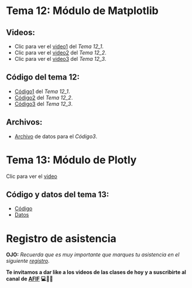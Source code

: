 # __Tema 12: Módulo de Matplotlib__

## Videos:
* Clic para ver el [video1](https://drive.google.com/file/d/1oJ-P089MsuoYN6U3M2_FzfmRy8hozX4e/view?usp=sharing) del _Tema 12_1_.
* Clic para ver el [video2](https://drive.google.com/file/d/1fOEauYbSsx3uqK8DS2qUU6l7wRJNZlm_/view?usp=sharing) del _Tema 12_2_.
* Clic para ver el [video3](https://drive.google.com/file/d/1Ed4zcsMA4t6Vpwe7BhwF9yhgyA_h7j0Z/view?usp=sharing) del _Tema 12_3_.


## Código del tema 12:
* [Código1](https://github.com/AFIF-UG/Introduccion_a_Python-Curso_Online/blob/main/Clase_10/Codigo_tema_12_1.ipynb) del _Tema 12_1_.
* [Código2](https://github.com/AFIF-UG/Introduccion_a_Python-Curso_Online/blob/main/Clase_10/Codigo_tema_12_2.ipynb) del _Tema 12_2_.
* [Código3](https://github.com/AFIF-UG/Introduccion_a_Python-Curso_Online/blob/main/Clase_10/Codigo_tema_12_3.ipynb) del _Tema 12_3_.

## Archivos:
* [Archivo](https://github.com/AFIF-UG/Introduccion_a_Python-Curso_Online/blob/main/Clase_10/Archivo_datos.txt) de datos para el _Código3_.


# __Tema 13: Módulo de Plotly__
Clic para ver el [video]()

## Código y datos del tema 13:
* [Código](https://github.com/AFIF-UG/Introduccion_a_Python_2022/blob/main/Clase_10/Codigo_tema_13_graficas_plotly.ipynb)
* [Datos](https://github.com/AFIF-UG/Introduccion_a_Python_2022/blob/main/Clase_10/datos.npy)






# Registro de asistencia
__OJO:__ _Recuerda que es muy importante que marques tu asistencia en el siguiente [registro](https://docs.google.com/forms/d/e/1FAIpQLSeo5T-tNB4SXT5XzeHVC2KGY8UYBXUL2QbtWC_w8pCC3Enuaw/viewform?usp=sf_link)_.



__Te invitamos a dar like a los videos de las clases de hoy y a suscribirte al canal de [AFIF](https://www.youtube.com/channel/UCCoXhG-Jl1e1VZIezRn8Y3Q) :computer::snake::sunglasses:__

